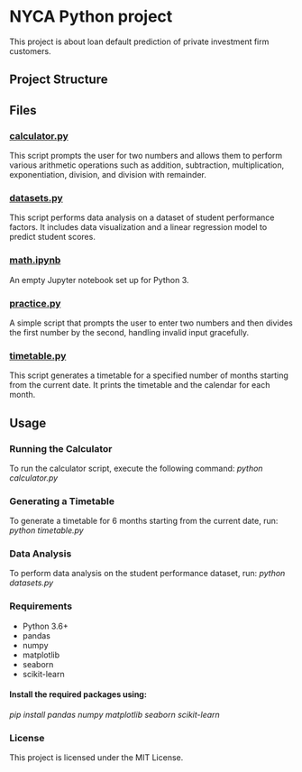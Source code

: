 # NYCA Python project

This project is about loan default prediction of private investment firm customers.

## Project Structure


## Files

### [calculator.py](calculator.py)

This script prompts the user for two numbers and allows them to perform various arithmetic operations such as addition, subtraction, multiplication, exponentiation, division, and division with remainder.

### [datasets.py](datasets.py)

This script performs data analysis on a dataset of student performance factors. It includes data visualization and a linear regression model to predict student scores.

### [math.ipynb](math.ipynb)

An empty Jupyter notebook set up for Python 3.

### [practice.py](practice.py)

A simple script that prompts the user to enter two numbers and then divides the first number by the second, handling invalid input gracefully.

### [timetable.py](timetable.py)

This script generates a timetable for a specified number of months starting from the current date. It prints the timetable and the calendar for each month.

## Usage

### Running the Calculator
To run the calculator script, execute the following command:
_python calculator.py_

### Generating a Timetable
To generate a timetable for 6 months starting from the current date, run:
_python timetable.py_

### Data Analysis
To perform data analysis on the student performance dataset, run:
_python datasets.py_

### Requirements
- Python 3.6+
- pandas
- numpy
- matplotlib
- seaborn
- scikit-learn

#### Install the required packages using:
_pip install pandas numpy matplotlib seaborn scikit-learn_

### License
This project is licensed under the MIT License.
